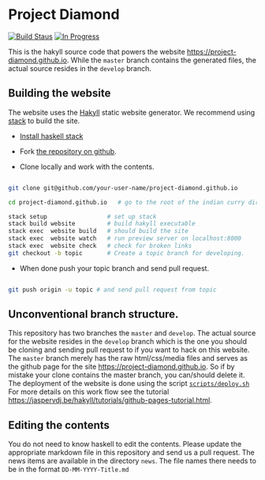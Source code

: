 Project Diamond
===============

[![Build Staus][travis-status]][travis-project-diamond]
[![In Progress][waffle-inprogress]][waffle-project-diamond]

This is the hakyll source code that powers the website
<https://project-diamond.github.io>. While the `master` branch
contains the generated files, the actual source resides in the
`develop` branch.


## Building the website

The website uses the [Hakyll] static website generator. We recommend
using [stack] to build the site.

* [Install haskell stack]

* Fork [the repository on github][repo].

* Clone locally and work with the contents.

```bash

git clone git@github.com/your-user-name/project-diamond.github.io

cd project-diamond.github.io   # go to the root of the indian curry directory.

stack setup                 # set up stack
stack build website         # build hakyll executable
stack exec  website build   # should build the site
stack exec  website watch   # run preview server on localhost:8000
stack exec  website check   # check for broken links
git checkout -b topic       # Create a topic branch for developing.

```

* When done push your topic branch and send pull request.

```bash

git push origin -u topic # and send pull request from topic

```

## Unconventional branch structure.

This repository has two branches the `master` and `develop`.  The
actual source for the website resides in the `develop` branch which is
the one you should be cloning and sending pull request to if you want
to hack on this website. The `master` branch merely has the raw
html/css/media files and serves as the github page for the site
<https://project-diamond.github.io>. So if by mistake your clone
contains the master branch, you can/should delete it. The deployment
of the website is done using the script [`scripts/deploy.sh`][deploy]
For more details on this work flow see the tutorial
<https://jaspervdj.be/hakyll/tutorials/github-pages-tutorial.html>.


## Editing the contents

You do not need to know haskell to edit the contents. Please update
the appropriate markdown file in this repository and send us a pull
request. The news items are available in the directory `news`. The
file names there needs to be in the format `DD-MM-YYYY-Title.md`


[indian curry]: <https://project-diamond.github.io> "Indian curry homepage"
[install haskell stack]: <https://docs.haskellstack.org/en/stable/README/> "Install haskell stack"
[stack]: <https://docs.haskellstack.org/en/stable/README/> "Haskell Stack"
[hakyll]: <https://jaspervdj.be/hakyll/> "Hakyll website generator"
[repo]: <https://github.com/project-diamond/project-diamond.github.io>

[waffle-project-diamond]:   <http://waffle.io/project-diamond/project-diamond.github.io>
[waffle-inprogress]: <https://badge.waffle.io/project-diamond/project-diamond.github.io.svg?label=waffle%3Ain%20progress&title=In%20Progress>
[travis-status]: <https://travis-ci.org/project-diamond/project-diamond.github.io.svg?branch=develop> "Build status"
[travis-project-diamond]: <https://travis-ci.org/project-diamond/project-diamond.github.io> "Build status"
[deploy]: <https://github.com/project-diamond/project-diamond.github.io/blob/develop/scripts/deploy.sh> "Deployment script"
